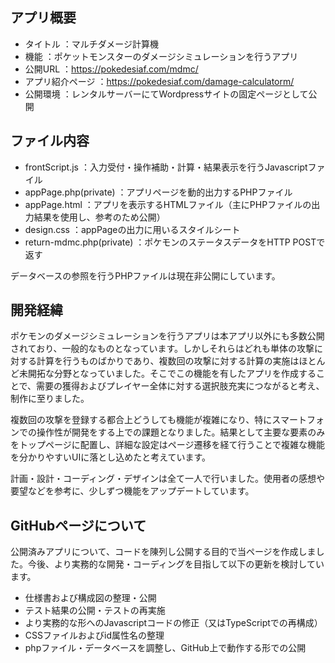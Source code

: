## アプリ概要
* タイトル ：マルチダメージ計算機
* 機能 ：ポケットモンスターのダメージシミュレーションを行うアプリ
* 公開URL ：https://pokedesiaf.com/mdmc/
* アプリ紹介ページ ：https://pokedesiaf.com/damage-calculatorm/ 
* 公開環境 ：レンタルサーバーにてWordpressサイトの固定ページとして公開

## ファイル内容
* frontScript.js ：入力受付・操作補助・計算・結果表示を行うJavascriptファイル
* appPage.php(private) ：アプリページを動的出力するPHPファイル
* appPage.html ：アプリを表示するHTMLファイル（主にPHPファイルの出力結果を使用し、参考のため公開）
* design.css ：appPageの出力に用いるスタイルシート
* return-mdmc.php(private) ：ポケモンのステータスデータをHTTP POSTで返す

データベースの参照を行うPHPファイルは現在非公開にしています。

## 開発経緯
ポケモンのダメージシミュレーションを行うアプリは本アプリ以外にも多数公開されており、一般的なものとなっています。しかしそれらはどれも単体の攻撃に対する計算を行うものばかりであり、複数回の攻撃に対する計算の実施はほとんど未開拓な分野となっていました。そこでこの機能を有したアプリを作成することで、需要の獲得およびプレイヤー全体に対する選択肢充実につながると考え、制作に至りました。  

複数回の攻撃を登録する都合上どうしても機能が複雑になり、特にスマートフォンでの操作性が開発をする上での課題となりました。結果として主要な要素のみをトップページに配置し、詳細な設定はページ遷移を経て行うことで複雑な機能を分かりやすいUIに落とし込めたと考えています。  

計画・設計・コーディング・デザインは全て一人で行いました。使用者の感想や要望などを参考に、少しずつ機能をアップデートしています。

## GitHubページについて
公開済みアプリについて、コードを陳列し公開する目的で当ページを作成しました。今後、より実務的な開発・コーディングを目指して以下の更新を検討しています。
* 仕様書および構成図の整理・公開
* テスト結果の公開・テストの再実施
* より実務的な形へのJavascriptコードの修正（又はTypeScriptでの再構成）
* CSSファイルおよびid属性名の整理
* phpファイル・データベースを調整し、GitHub上で動作する形での公開
